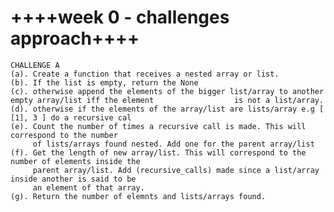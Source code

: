 ++++week 0 - challenges approach++++
================

	CHALLENGE A
	(a). Create a function that receives a nested array or list.
	(b). If the list is empty, return the None
	(c). otherwise append the elements of the bigger list/array to another empty array/list iff the element 			     is not a list/array.
	(d). otherwise if the elements of the array/list are lists/array e.g [ [1], 3 ] do a recursive cal
	(e). Count the number of times a recursive call is made. This will correspond to the number
	     of lists/arrays found nested. Add one for the parent array/list
	(f). Get the length of new array/list. This will correspond to the number of elements inside the 
	     parent array/list. Add (recursive_calls) made since a list/array inside another is said to be 
	     an element of that array.
	(g). Return the number of elemnts and lists/arrays found.
